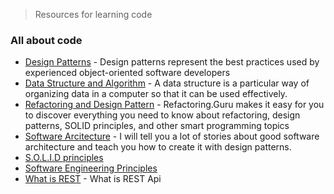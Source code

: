 >  Resources for learning code

### All about code
- [Design Patterns](https://www.tutorialspoint.com/design_pattern) - Design patterns represent the best practices used by experienced object-oriented software developers
- [Data Structure and Algorithm](https://www.geeksforgeeks.org/data-structures/) - A data structure is a particular way of organizing data in a computer so that it can be used effectively.
- [Refactoring and Design Pattern](https://refactoring.guru/) - Refactoring.Guru makes it easy for you to discover everything you need to know about refactoring, design patterns, SOLID principles, and other smart programming topics
- [Software Arcitecture](https://sourcemaking.com/) - I will tell you a lot of stories about good software architecture and teach you how to create it with design patterns.
- [S.O.L.I.D principles](https://robots.thoughtbot.com/back-to-basics-solid)
- [Software Engineering Principles](https://dev.to/luminousmen/what-are-the-best-software-engineering-principles--3p8n)
- [What is REST](https://www.codecademy.com/articles/what-is-rest) - What is REST Api
